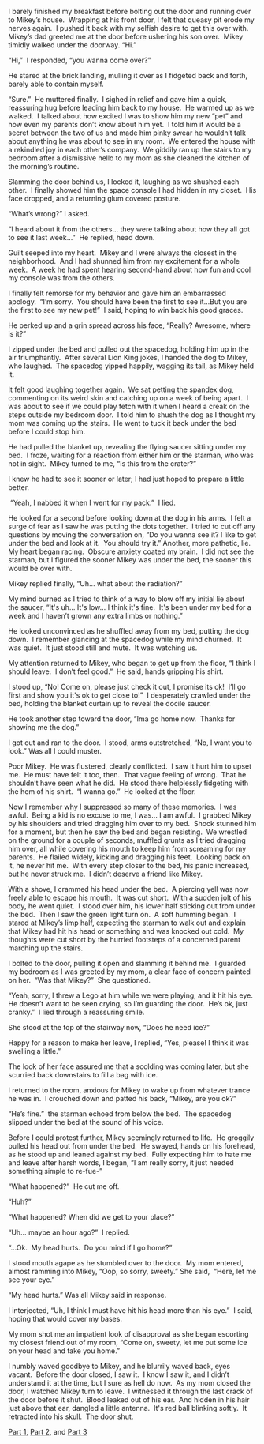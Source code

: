 I barely finished my breakfast before bolting out the door and running over to Mikey’s house.  Wrapping at his front door, I felt that queasy pit erode my nerves again.  I pushed it back with my selfish desire to get this over with.  Mikey’s dad greeted me at the door before ushering his son over.  Mikey timidly walked under the doorway. “Hi.”

“Hi,”  I responded, “you wanna come over?”

He stared at the brick landing, mulling it over as I fidgeted back and forth, barely able to contain myself.  

“Sure.”  He muttered finally.  I sighed in relief and gave him a quick, reassuring hug before leading him back to my house.  He warmed up as we walked.  I talked about how excited I was to show him my new “pet” and how even my parents don’t know about him yet.  I told him it would be a secret between the two of us and made him pinky swear he wouldn’t talk about anything he was about to see in my room.  We entered the house with a rekindled joy in each other’s company.  We giddily ran up the stairs to my bedroom after a dismissive hello to my mom as she cleaned the kitchen of the morning’s routine.  

Slamming the door behind us, I locked it, laughing as we shushed each other.  I finally showed him the space console I had hidden in my closet.  His face dropped, and a returning glum covered posture.  

“What’s wrong?” I asked.

“I heard about it from the others… they were talking about how they all got to see it last week…”  He replied, head down.  

Guilt seeped into my heart.  Mikey and I were always the closest in the neighborhood.  And I had shunned him from my excitement for a whole week.  A week he had spent hearing second-hand about how fun and cool my console was from the others.  

I finally felt remorse for my behavior and gave him an embarrassed apology.  “I’m sorry.  You should have been the first to see it…But you are the first to see my new pet!”  I said, hoping to win back his good graces.  

He perked up and a grin spread across his face, “Really? Awesome, where is it?”  

I zipped under the bed and pulled out the spacedog, holding him up in the air triumphantly.  After several Lion King jokes, I handed the dog to Mikey, who laughed.  The spacedog yipped happily, wagging its tail, as Mikey held it.  

It felt good laughing together again.  We sat petting the spandex dog, commenting on its weird skin and catching up on a week of being apart.  I was about to see if we could play fetch with it when I heard a creak on the steps outside my bedroom door.  I told him to shush the dog as I thought my mom was coming up the stairs.  He went to tuck it back under the bed before I could stop him.  

He had pulled the blanket up, revealing the flying saucer sitting under my bed.  I froze, waiting for a reaction from either him or the starman, who was not in sight.  Mikey turned to me, “Is this from the crater?”  

I knew he had to see it sooner or later; I had just hoped to prepare a little better.

 “Yeah, I nabbed it when I went for my pack.”  I lied.  

He looked for a second before looking down at the dog in his arms.  I felt a surge of fear as I saw he was putting the dots together.  I tried to cut off any questions by moving the conversation on, “Do you wanna see it? I like to get under the bed and look at it.  You should try it.” Another, more pathetic, lie.  My heart began racing.  Obscure anxiety coated my brain.  I did not see the starman, but I figured the sooner Mikey was under the bed, the sooner this would be over with.  

Mikey replied finally, “Uh… what about the radiation?”  

My mind burned as I tried to think of a way to blow off my initial lie about the saucer, “It's uh… It's low… I think it's fine.  It's been under my bed for a week and I haven’t grown any extra limbs or nothing.”

He looked unconvinced as he shuffled away from my bed, putting the dog down.  I remember glancing at the spacedog while my mind churned.  It was quiet.  It just stood still and mute.  It was watching us.  

My attention returned to Mikey, who began to get up from the floor, “I think I should leave.  I don’t feel good.”  He said, hands gripping his shirt.  

I stood up, “No! Come on, please just check it out, I promise its ok!  I’ll go first and show you it's ok to get close to!”  I desperately crawled under the bed, holding the blanket curtain up to reveal the docile saucer.  

He took another step toward the door, “Ima go home now.  Thanks for showing me the dog.”

I got out and ran to the door.  I stood, arms outstretched, “No, I want you to look.” Was all I could muster.

Poor Mikey.  He was flustered, clearly conflicted.  I saw it hurt him to upset me.  He must have felt it too, then.  That vague feeling of wrong.  That he shouldn’t have seen what he did.  He stood there helplessly fidgeting with the hem of his shirt.  “I wanna go.”  He looked at the floor.  

Now I remember why I suppressed so many of these memories.  I was awful.  Being a kid is no excuse to me, I was… I am awful.  I grabbed Mikey by his shoulders and tried dragging him over to my bed.  Shock stunned him for a moment, but then he saw the bed and began resisting.  We wrestled on the ground for a couple of seconds, muffled grunts as I tried dragging him over, all while covering his mouth to keep him from screaming for my parents.  He flailed widely, kicking and dragging his feet.  Looking back on it, he never hit me.  With every step closer to the bed, his panic increased, but he never struck me.  I didn’t deserve a friend like Mikey.  

With a shove, I crammed his head under the bed.  A piercing yell was now freely able to escape his mouth.  It was cut short.  With a sudden jolt of his body, he went quiet.  I stood over him, his lower half sticking out from under the bed.  Then I saw the green light turn on.  A soft humming began.  I stared at Mikey’s limp half, expecting the starman to walk out and explain that Mikey had hit his head or something and was knocked out cold.  My thoughts were cut short by the hurried footsteps of a concerned parent marching up the stairs.  

I bolted to the door, pulling it open and slamming it behind me.  I guarded my bedroom as I was greeted by my mom, a clear face of concern painted on her.  “Was that Mikey?”  She questioned.

“Yeah, sorry, I threw a Lego at him while we were playing, and it hit his eye.  He doesn’t want to be seen crying, so I’m guarding the door.  He’s ok, just cranky.”  I lied through a reassuring smile.  

She stood at the top of the stairway now, “Does he need ice?”  

Happy for a reason to make her leave, I replied, “Yes, please! I think it was swelling a little.”

The look of her face assured me that a scolding was coming later, but she scurried back downstairs to fill a bag with ice.  

I returned to the room, anxious for Mikey to wake up from whatever trance he was in.  I crouched down and patted his back, “Mikey, are you ok?”  

“He’s fine.”  the starman echoed from below the bed.  The spacedog slipped under the bed at the sound of his voice.  

Before I could protest further, Mikey seemingly returned to life.  He groggily pulled his head out from under the bed.  He swayed, hands on his forehead, as he stood up and leaned against my bed.  Fully expecting him to hate me and leave after harsh words, I began, “I am really sorry, it just needed something simple to re-fue-”

“What happened?”  He cut me off.

“Huh?”

“What happened? When did we get to your place?”

“Uh… maybe an hour ago?”  I replied.

“...Ok.  My head hurts.  Do you mind if I go home?”

I stood mouth agape as he stumbled over to the door.  My mom entered, almost ramming into Mikey, “Oop, so sorry, sweety.” She said,  “Here, let me see your eye.” 

“My head hurts.” Was all Mikey said in response.

I interjected, “Uh, I think I must have hit his head more than his eye.”  I said, hoping that would cover my bases.

My mom shot me an impatient look of disapproval as she began escorting my closest friend out of my room, “Come on, sweety, let me put some ice on your head and take you home.”

I numbly waved goodbye to Mikey, and he blurrily waved back, eyes vacant.  Before the door closed, I saw it.  I know I saw it, and I didn’t understand it at the time, but I sure as hell do now.  As my mom closed the door, I watched Mikey turn to leave.  I witnessed it through the last crack of the door before it shut.  Blood leaked out of his ear.  And hidden in his hair just above that ear, dangled a little antenna.  It's red ball blinking softly.  It retracted into his skull.  The door shut. 

[Part 1](https://www.reddit.com/r/nosleep/comments/1lwvjlt/a_flying_saucer_under_my_bed_part_1/), [Part 2](https://www.reddit.com/r/nosleep/comments/1lz12sx/a_flying_saucer_under_my_bed_part_2/), and [Part 3](https://www.reddit.com/r/nosleep/comments/1m0qedf/a_flying_saucer_under_my_bed_part_3/)